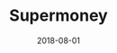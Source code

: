 ---
title: Supermoney
description: Restyling of the page blog page of the Italian most used price comparison website.
client: Supermoney
skills:
  - Product Design
  - User Experience
  - User Interface
  - Interaction Design
date: 2018-08-01
layout: work
permalink: false
eleventyExcludeFromCollections: true
---